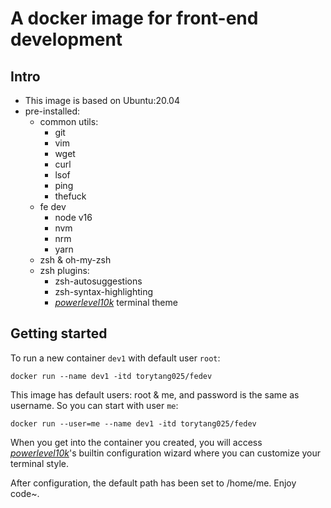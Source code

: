 # A docker image for front-end development

## Intro

- This image is based on Ubuntu:20.04
- pre-installed:
  - common utils:
    - git
    - vim
    - wget
    - curl
    - lsof
    - ping
    - thefuck
  - fe dev
    - node v16
    - nvm
    - nrm
    - yarn
  - zsh & oh-my-zsh
  - zsh plugins:
    - zsh-autosuggestions
    - zsh-syntax-highlighting
    - [_powerlevel10k_](https://github.com/romkatv/powerlevel10k) terminal theme

## Getting started

To run a new container `dev1` with default user `root`:

```shell
docker run --name dev1 -itd torytang025/fedev
```

This image has default users: root & me, and password is the same as username. So you can start with user `me`:

```shell
docker run --user=me --name dev1 -itd torytang025/fedev
```

When you get into the container you created, you will access [_powerlevel10k_](https://github.com/romkatv/powerlevel10k)'s builtin configuration wizard where you can customize your terminal style.

After configuration, the default path has been set to /home/me. Enjoy code~.
